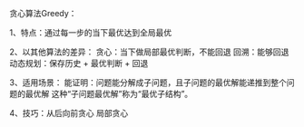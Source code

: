 
贪心算法Greedy：

1、特点：通过每一步的当下最优达到全局最优
    
2、以其他算法的差异：
    贪心：当下做局部最优判断，不能回退
    回溯：能够回退
    动态规划：保存历史 + 最优判断 + 回退
    
3、适用场景：
    能证明：问题能分解成子问题，且子问题的最优解能递推到整个问题的最优解
    这种“子问题最优解”称为“最优子结构”。

4、技巧：从后向前贪心
        局部贪心